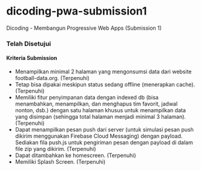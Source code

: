 # dicoding-pwa-submission1
Dicoding - Membangun Progressive Web Apps (Submission 1)

### Telah Disetujui

#### Kriteria Submission
<ul>
  <li>Menampilkan minimal 2 halaman yang mengonsumsi data dari website football-data.org. (Terpenuhi)</li>
  <li>Tetap bisa dipakai meskipun status sedang offline (menerapkan cache). (Terpenuhi)</li>
  <li>Memiliki fitur penyimpanan data dengan indexed db (bisa menambahkan, menampilkan, dan menghapus tim favorit, jadwal nonton, dsb.) dengan satu halaman khusus untuk menampilkan data yang disimpan (sehingga total halaman menjadi minimal 3 halaman). (Terpenuhi)</li>
  <li>Dapat menampilkan pesan push dari server (untuk simulasi pesan push dikirim menggunakan Firebase Cloud Messaging) dengan payload. Sediakan fila push.js untuk pengiriman pesan dengan payload di dalam file zip yang dikirim. (Terpenuhi)</li>
  <li>Dapat ditambahkan ke homescreen. (Terpenuhi)</li>
  <li>Memiliki Splash Screen. (Terpenuhi)</li>
 </ul>
 
 
